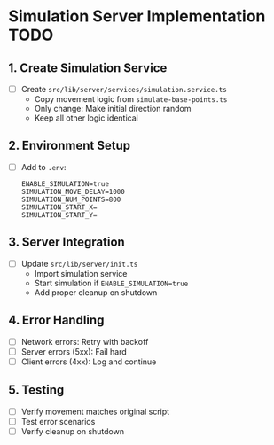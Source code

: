 # Simulation Server Implementation TODO

## 1. Create Simulation Service
- [ ] Create `src/lib/server/services/simulation.service.ts`
  - Copy movement logic from `simulate-base-points.ts`
  - Only change: Make initial direction random
  - Keep all other logic identical

## 2. Environment Setup
- [ ] Add to `.env`:
  ```
  ENABLE_SIMULATION=true
  SIMULATION_MOVE_DELAY=1000
  SIMULATION_NUM_POINTS=800
  SIMULATION_START_X=
  SIMULATION_START_Y=
  ```

## 3. Server Integration
- [ ] Update `src/lib/server/init.ts`
  - Import simulation service
  - Start simulation if `ENABLE_SIMULATION=true`
  - Add proper cleanup on shutdown

## 4. Error Handling
- [ ] Network errors: Retry with backoff
- [ ] Server errors (5xx): Fail hard
- [ ] Client errors (4xx): Log and continue

## 5. Testing
- [ ] Verify movement matches original script
- [ ] Test error scenarios
- [ ] Verify cleanup on shutdown
